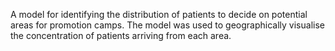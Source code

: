 A model for identifying the distribution of patients to decide on potential areas for promotion camps.
The model was used to geographically visualise the concentration of patients arriving from each area.
